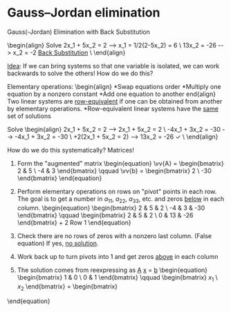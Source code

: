 # Gauss–Jordan elimination

Gauss(-Jordan) Elimination with Back Substitution

\begin{align}
Solve 2x_1 + 5x_2 = 2 --> x_1 = 1/2(2-5x_2) = 6 \\
13x_2 = -26 --> x_2 = -2   <ins>Back Substitution</ins> \\
\end{align}

<ins>Idea</ins>: If we can bring systems so that one variable is isolated, we 
can work backwards to solve the others! How do we do this?

Elementary operations: \begin{align} 
*Swap equations order
*Multiply one equation by a nonzero constant
*Add one equation to another
end{align}
Two linear systems are <ins>row-equivalent</ins> if one can be obtained from 
another by elementary operations.
 *Row-equivalent linear systems have the <ins>same</ins> set of solutions

Solve 
\begin{align}
2x_1 + 5x_2 = 2 --> 2x_1 + 5x_2 = 2 \\
-4x_1 + 3x_2 = -30 --> -4x_1 + 3x_2 = -30 \\
+2(2x_1 + 5x_2 = 2) --> 13x_2 = -26 &#10003; \\
\end{align}

How do we do this systematically? Matrices!
1. Form the "augmented" matrix 
\begin{equation}
\vv{A} = \begin{bmatrix} 2 & 5 \\ -4 & 3 \end{bmatrix} \qquad
\vv{b} = \begin{bmatrix} 2 \\ -30 \end{bmatrix}
\end{equation}
2. Perform elementary operations on rows on "pivot" points in each row.
The goal is to get a number in $a_11$, $a_22$, $a_33$, etc. and zeros <ins>below</ins>
in each column.
\begin{equation}
\begin{bmatrix} 2 & 5 & 2 \\ -4 & 3 & -30 \end{bmatrix} \qquad
\begin{bmatrix} 2 & 5 & 2 \\ 0 & 13 & -26 \end{bmatrix} + 2 Row 1
\end{equation}

3. Check there are no rows of zeros with a nonzero last column. (False equation)
If yes, <ins>no solution</ins>.

4. Work back up to turn pivots into 1 and get zeros <ins>above</ins> in each
column


5. The solution comes from reexpressing as <ins>A</ins> <ins>x</ins> = <ins>b</ins>
\begin{equation}
\begin{bmatrix} 1 & 0 \\ 0 & 1 \end{bmatrix} \qquad
 \begin{bmatrix} $x_1$ \\ $x_2$ \end{bmatrix}
= \begin{bmatrix}

\end{equation}





